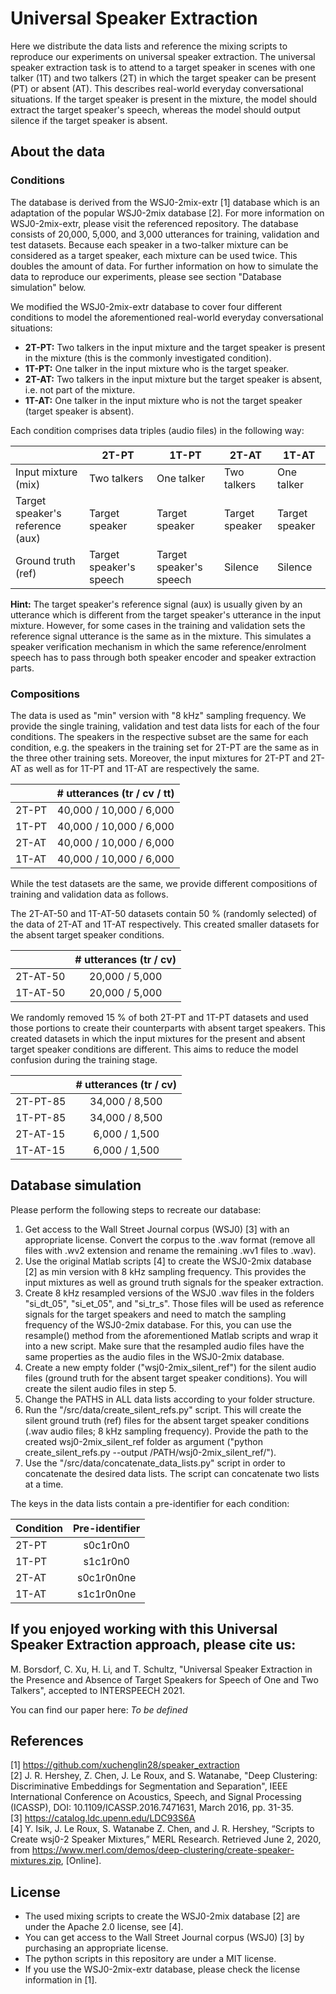 # Universal Speaker Extraction

Here we distribute the data lists and reference the mixing scripts to reproduce our experiments on universal speaker extraction. The universal speaker extraction task is to attend to a target speaker in scenes with one talker (1T) and two talkers (2T) in which the target speaker can be present (PT) or absent (AT). This describes real-world everyday conversational situations. If the target speaker is present in the mixture, the model should extract the target speaker's speech, whereas the model should output silence if the target speaker is absent.

## About the data

### Conditions

The database is derived from the WSJ0-2mix-extr [1] database which is an adaptation of the popular WSJ0-2mix database [2]. For more information on WSJ0-2mix-extr, please visit the referenced repository. The database consists of 20,000, 5,000, and 3,000 utterances for training, validation and test datasets. Because each speaker in a two-talker mixture can be considered as a target speaker, each mixture can be used twice. This doubles the amount of data. For further information on how to simulate the data to reproduce our experiments, please see section "Database simulation" below.

We modified the WSJ0-2mix-extr database to cover four different conditions to model the aforementioned real-world everyday conversational situations:
- **2T-PT:** Two talkers in the input mixture and the target speaker is present in the mixture (this is the commonly investigated condition).
- **1T-PT:** One talker in the input mixture who is the target speaker.
- **2T-AT:** Two talkers in the input mixture but the target speaker is absent, i.e. not part of the mixture.
- **1T-AT:** One talker in the input mixture who is not the target speaker (target speaker is absent).

Each condition comprises data triples (audio files) in the following way:  

|  | 2T-PT | 1T-PT | 2T-AT | 1T-AT |
|-----|-------|-------|-------|-------|
| Input mixture (mix)| Two talkers | One talker | Two talkers | One talker |
| Target speaker's reference (aux)| Target speaker | Target speaker | Target speaker | Target speaker |
| Ground truth (ref) | Target speaker's speech | Target speaker's speech | Silence | Silence |

**Hint:** The target speaker's reference signal (aux) is usually given by an utterance which is different from the target speaker's utterance in the input mixture. However, for some cases in the training and validation sets the reference signal utterance is the same as in the mixture. This simulates a speaker verification mechanism in which the same reference/enrolment speech has to pass through both speaker encoder and speaker extraction parts.

### Compositions

The data is used as "min" version with "8 kHz" sampling frequency. We provide the single training, validation and test data lists for each of the four conditions. The speakers in the respective subset are the same for each condition, e.g. the speakers in the training set for 2T-PT are the same as in the three other training sets. Moreover, the input mixtures for 2T-PT and 2T-AT as well as for 1T-PT and 1T-AT are respectively the same.

|  | # utterances (tr / cv / tt) |
|----------|:-----------------------------:|
| 2T-PT    | 40,000 / 10,000 / 6,000     |
| 1T-PT    | 40,000 / 10,000 / 6,000     |
| 2T-AT    | 40,000 / 10,000 / 6,000     |
| 1T-AT    | 40,000 / 10,000 / 6,000     |

While the test datasets are the same, we provide different compositions of training and validation data as follows.

The 2T-AT-50 and 1T-AT-50 datasets contain 50 % (randomly selected) of the data of 2T-AT and 1T-AT respectively. This created smaller datasets for the absent target speaker conditions.

|  | # utterances (tr / cv) |
|----------|:-----------------------------:|
| 2T-AT-50    | 20,000 / 5,000 |
| 1T-AT-50    | 20,000 / 5,000 |

We randomly removed 15 % of both 2T-PT and 1T-PT datasets and used those portions to create their counterparts with absent target speakers. This created datasets in which the input mixtures for the present and absent target speaker conditions are different. This aims to reduce the model confusion during the training stage.  

|  | # utterances (tr / cv) |
|----------|:-----------------------------:|
| 2T-PT-85    | 34,000 / 8,500 |
| 1T-PT-85    | 34,000 / 8,500 |
| 2T-AT-15    |  6,000 / 1,500 |
| 1T-AT-15    |  6,000 / 1,500 |


## Database simulation

Please perform the following steps to recreate our database:

1. Get access to the Wall Street Journal corpus (WSJ0) [3] with an appropriate license. Convert the corpus to the .wav format (remove all files with .wv2 extension and rename the remaining .wv1 files to .wav).
2. Use the original Matlab scripts [4] to create the WSJ0-2mix database [2] as min version with 8 kHz sampling frequency. This provides the input mixtures as well as ground truth signals for the speaker extraction.
3. Create 8 kHz resampled versions of the WSJ0 .wav files in the folders "si_dt_05", "si_et_05", and "si_tr_s". Those files will be used as reference signals for the target speakers and need to match the sampling frequency of the WSJ0-2mix database. For this, you can use the resample() method from the aforementioned Matlab scripts and wrap it into a new script. Make sure that the resampled audio files have the same properties as the audio files in the WSJ0-2mix database.
3. Create a new empty folder ("wsj0-2mix_silent_ref") for the silent audio files (ground truth for the absent target speaker conditions). You will create the silent audio files in step 5.
4. Change the PATHS in ALL data lists according to your folder structure.
5. Run the "/src/data/create_silent_refs.py" script. This will create the silent ground truth (ref) files for the absent target speaker conditions (.wav audio files; 8 kHz sampling frequency). Provide the path to the created wsj0-2mix_silent_ref folder as argument ("python create_silent_refs.py --output /PATH/wsj0-2mix_silent_ref/").
6. Use the "/src/data/concatenate_data_lists.py" script in order to concatenate the desired data lists. The script can concatenate two lists at a time.

The keys in the data lists contain a pre-identifier for each condition:

| Condition | Pre-identifier |
|----------|:-----------------------------:|
| 2T-PT    | s0c1r0n0 |
| 1T-PT    | s1c1r0n0 |
| 2T-AT    | s0c1r0n0ne |
| 1T-AT    | s1c1r0n0ne |


## If you enjoyed working with this Universal Speaker Extraction approach, please cite us:  

M. Borsdorf, C. Xu, H. Li, and T. Schultz, "Universal Speaker Extraction in the Presence and Absence of Target Speakers for Speech of One and Two Talkers", accepted to INTERSPEECH 2021.

You can find our paper here: *To be defined*

## References

[1] https://github.com/xuchenglin28/speaker_extraction  
[2] J. R. Hershey, Z. Chen, J. Le Roux, and S. Watanabe, "Deep Clustering: Discriminative Embeddings for Segmentation and Separation", IEEE International Conference on Acoustics, Speech, and Signal Processing (ICASSP), DOI: 10.1109/ICASSP.2016.7471631, March 2016, pp. 31-35.  
[3] https://catalog.ldc.upenn.edu/LDC93S6A  
[4] Y. Isik, J. Le Roux, S. Watanabe Z. Chen, and J. R. Hershey, “Scripts to Create wsj0-2 Speaker Mixtures,” MERL Research. Retrieved June 2, 2020, from https://www.merl.com/demos/deep-clustering/create-speaker-mixtures.zip, [Online].

## License

- The used mixing scripts to create the WSJ0-2mix database [2] are under the Apache 2.0 license, see [4].  
- You can get access to the Wall Street Journal corpus (WSJ0) [3] by purchasing an appropriate license.  
- The python scripts in this repository are under a MIT license.  
- If you use the WSJ0-2mix-extr database, please check the license information in [1].
